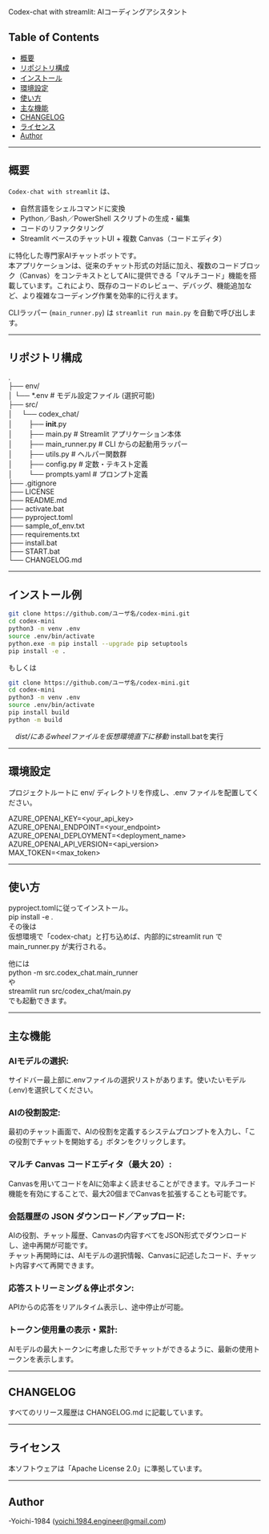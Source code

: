 Codex-chat with streamlit: AIコーディングアシスタント  
  
## Table of Contents  
  
- [概要](#概要)  
- [リポジトリ構成](#リポジトリ構成)  
- [インストール](#インストール例)  
- [環境設定](#環境設定)  
- [使い方](#使い方)  
- [主な機能](#主な機能)  
- [CHANGELOG](#changelog)  
- [ライセンス](#ライセンス)  
- [Author](#Author)  
  
---  
## 概要  
  
`Codex-chat with streamlit` は、  
- 自然言語をシェルコマンドに変換  
- Python／Bash／PowerShell スクリプトの生成・編集  
- コードのリファクタリング  
- Streamlit ベースのチャットUI + 複数 Canvas（コードエディタ）  
  
に特化した専門家AIチャットボットです。  
本アプリケーションは、従来のチャット形式の対話に加え、複数のコードブロック（Canvas）をコンテキストとしてAIに提供できる「マルチコード」機能を搭載しています。これにより、既存のコードのレビュー、デバッグ、機能追加など、より複雑なコーディング作業を効率的に行えます。  
  
CLIラッパー (`main_runner.py`) は `streamlit run main.py` を自動で呼び出します。  
  
---  
## リポジトリ構成  
.  
 ├── env/  
 │ └── *.env # モデル設定ファイル (選択可能)  
 ├── src/  
 │ 　└── codex_chat/  
 │ 　　├── __init__.py  
 │ 　　├── main.py # Streamlit アプリケーション本体  
 │ 　　├── main_runner.py # CLI からの起動用ラッパー  
 │ 　　├── utils.py # ヘルパー関数群  
 │ 　　├── config.py # 定数・テキスト定義  
 │ 　　└── prompts.yaml # プロンプト定義  
 ├── .gitignore  
 ├── LICENSE  
 ├── README.md  
 ├── activate.bat  
 ├── pyproject.toml  
 ├── sample_of_env.txt  
 ├── requirements.txt  
 ├── install.bat  
 ├── START.bat  
 └── CHANGELOG.md  
  
---  
## インストール例  
    
```bash  
git clone https://github.com/ユーザ名/codex-mini.git  
cd codex-mini  
python3 -m venv .env  
source .env/bin/activate   
python.exe -m pip install --upgrade pip setuptools  
pip install -e .  
```  
もしくは
```bash  
git clone https://github.com/ユーザ名/codex-mini.git  
cd codex-mini  
python3 -m venv .env  
source .env/bin/activate   
pip install build
python -m build
```  
　*dist/にあるwheelファイルを仮想環境直下に移動*
install.batを実行

---  
## 環境設定  
  
プロジェクトルートに env/ ディレクトリを作成し、.env ファイルを配置してください。  
  
AZURE_OPENAI_KEY=<your_api_key>  
AZURE_OPENAI_ENDPOINT=<your_endpoint>  
AZURE_OPENAI_DEPLOYMENT=<deployment_name>  
AZURE_OPENAI_API_VERSION=<api_version>  
MAX_TOKEN=<max_token>  
  
---  
## 使い方    
  
pyproject.tomlに従ってインストール。  
pip install -e .  
その後は  
仮想環境で「codex-chat」と打ち込めば、内部的にstreamlit run で main_runner.py が実行される。  
  
他には  
python -m src.codex_chat.main_runner  
や  
streamlit run src/codex_chat/main.py  
でも起動できます。  
  
---  
## 主な機能  
### AIモデルの選択:  
 サイドバー最上部に.envファイルの選択リストがあります。使いたいモデル(.env)を選択してください。  
### AIの役割設定:  
 最初のチャット画面で、AIの役割を定義するシステムプロンプトを入力し、「この役割でチャットを開始する」ボタンをクリックします。  
### マルチ Canvas コードエディタ（最大 20）:  
 Canvasを用いてコードをAIに効率よく読ませることができます。マルチコード機能を有効にすることで、最大20個までCanvasを拡張することも可能です。  
### 会話履歴の JSON ダウンロード／アップロード:  
 AIの役割、チャット履歴、Canvasの内容すべてをJSON形式でダウンロードし、途中再開が可能です。  
 チャット再開時には、AIモデルの選択情報、Canvasに記述したコード、チャット内容すべて再開できます。  
### 応答ストリーミング＆停止ボタン:  
 APIからの応答をリアルタイム表示し、途中停止が可能。  
### トークン使用量の表示・累計:  
 AIモデルの最大トークンに考慮した形でチャットができるように、最新の使用トークンを表示します。  
  
---  
## CHANGELOG  
すべてのリリース履歴は CHANGELOG.md に記載しています。  
  
---  
## ライセンス  
 本ソフトウェアは「Apache License 2.0」に準拠しています。  
  
---  
## Author  
 -Yoichi-1984 (<yoichi.1984.engineer@gmail.com>)  
